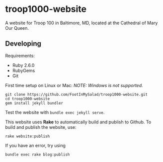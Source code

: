 # troop1000-website

A website for Troop 100 in Baltimore, MD, located at the Cathedral of Mary Our Queen.

## Developing

Requirements:
* Ruby 2.6.0
* RubyGems
* Git

First time setup on Linux or Mac:
*NOTE: Windows is not supported.*
```
git clone https://github.com/FootInMySalad/troop1000-website.git
cd troop1000-website
gem install jekyll bundler
```

Test the website with `bundle exec jekyll serve`.

This website uses **Rake** to automatically build and publish to Github. To build and publish the website, use:
```
rake website:publish
```

If you have an error, try using
```
bundle exec rake blog:publish
```
